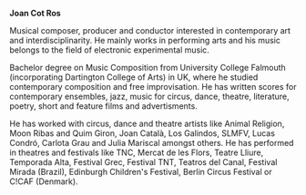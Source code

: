 **Joan Cot Ros**

Musical composer, producer and conductor interested in contemporary art and interdisciplinarity. He mainly works in performing arts and his music belongs to the field of electronic experimental music. 

Bachelor degree on Music Composition from University College Falmouth (incorporating Dartington College of Arts) in UK, where he studied contemporary composition and free improvisation. He has written scores for contemporary ensembles, jazz, music for circus, dance, theatre, literature, poetry, short and feature films and advertisments. 

He has worked with circus, dance and theatre artists like Animal Religion, Moon Ribas and Quim Giron, Joan Català, Los Galindos, SLMFV, Lucas Condró, Carlota Grau and Julia Mariscal amongst others. He has performed in theatres and festivals like TNC, Mercat de les Flors, Teatre Lliure, Temporada Alta, Festival Grec, Festival TNT, Teatros del Canal, Festival Mirada (Brazil), Edinburgh Children's Festival, Berlin Circus Festival or C!CAF (Denmark).
